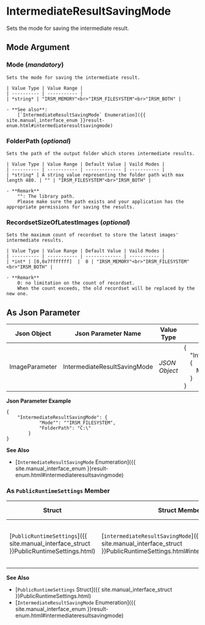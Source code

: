 # IntermediateResultSavingMode
Sets the mode for saving the intermediate result.

## Mode Argument
### Mode (*mandatory*)   
    Sets the mode for saving the intermediate result.
    
    | Value Type | Value Range | 
    | ---------- | ----------- |
    | *string* | "IRSM_MEMORY"<br>"IRSM_FILESYSTEM"<br>"IRSM_BOTH" | 

    - **See also**:   
        [`IntermediateResultSavingMode` Enumeration]({{ site.manual_interface_enum }}result-enum.html#intermediateresultsavingmode)  
        
### FolderPath (*optional*)   
    Sets the path of the output folder which stores intermediate results.   
    
    | Value Type | Value Range | Default Value | Vaild Modes | 
    | ---------- | ----------- | ------------- | ----------- |
    | *string* | A string value representing the folder path with max length 480. | "" | "IRSM_FILESYSTEM"<br>"IRSM_BOTH" |         
    
    - **Remark**     
        "": The library path.    
        Please make sure the path exists and your application has the appropriate permissions for saving the results.   

### RecordsetSizeOfLatestImages (*optional*)   
    Sets the maximum count of recordset to store the latest images' intermediate results.
    
    | Value Type | Value Range | Default Value | Vaild Modes | 
    | ---------- | ----------- | ------------- | ----------- |
    | *int* | [0,0x7fffffff]  |  0 | "IRSM_MEMORY"<br>"IRSM_FILESYSTEM"<br>"IRSM_BOTH" | 
    
    - **Remark**     
        0: no limitation on the count of recordset.   
        When the count exceeds, the old recordset will be replaced by the new one.

## As Json Parameter

| Json Object |	Json Parameter Name | Value Type | Default Value |
| ----------- | ------------------- | ---------- | ------------- |
| ImageParameter | IntermediateResultSavingMode | *JSON Object* | {<br>&emsp;"IntermediateResultSavingMode": <br>&emsp;{<br>&emsp;&emsp;Mode: "IRSM_MEMORY"<br>&emsp;}<br>} |

**Json Parameter Example**   
```
{
    "IntermediateResultSavingMode": {
            "Mode"": ""IRSM_FILESYSTEM",
            "FolderPath": "C:\"
        }
}
```

**See Also**
- [`IntermediateResultSavingMode` Enumeration]({{ site.manual_interface_enum }}result-enum.html#intermediateresultsavingmode)


### As `PublicRuntimeSettings` Member

| Struct |	Struct Member Name | Value Type | Value Range | Default Value |
| ------ | ------------------ | ---------- | ----------- | ------------- |
| [`PublicRuntimeSettings`]({{ site.manual_interface_struct }}PublicRuntimeSettings.html) | [`intermediateResultSavingMode`]({{ site.manual_interface_struct }}PublicRuntimeSettings.html#intermediateresultsavingmode) | [`IntermediateResultSavingMode`]({{ site.manual_interface_enum }}result-enum.html#intermediateresultsavingmode) | Any one of the [`IntermediateResultSavingMode` Enumeration]({{ site.manual_interface_enum }}result-enum.html#intermediateresultsavingmode) items.| `IRSM_MEMORY`|

**See Also**   
- [`PublicRuntimeSettings` Struct]({{ site.manual_interface_struct }}PublicRuntimeSettings.html)
- [`IntermediateResultSavingMode` Enumeration]({{ site.manual_interface_enum }}result-enum.html#intermediateresultsavingmode)


